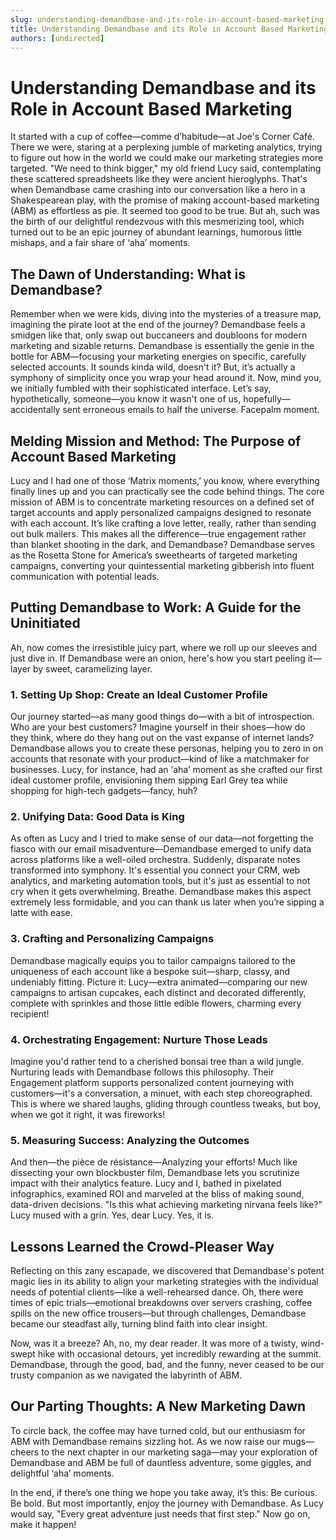 ```yaml
---
slug: understanding-demandbase-and-its-role-in-account-based-marketing
title: Understanding Demandbase and its Role in Account Based Marketing
authors: [undirected]
---
```



# Understanding Demandbase and its Role in Account Based Marketing

It started with a cup of coffee—comme d’habitude—at Joe's Corner Café. There we were, staring at a perplexing jumble of marketing analytics, trying to figure out how in the world we could make our marketing strategies more targeted. "We need to think bigger," my old friend Lucy said, contemplating these scattered spreadsheets like they were ancient hieroglyphs. That's when Demandbase came crashing into our conversation like a hero in a Shakespearean play, with the promise of making account-based marketing (ABM) as effortless as pie. It seemed too good to be true. But ah, such was the birth of our delightful rendezvous with this mesmerizing tool, which turned out to be an epic journey of abundant learnings, humorous little mishaps, and a fair share of ‘aha’ moments.

## The Dawn of Understanding: What is Demandbase?

Remember when we were kids, diving into the mysteries of a treasure map, imagining the pirate loot at the end of the journey? Demandbase feels a smidgen like that, only swap out buccaneers and doubloons for modern marketing and sizable returns. Demandbase is essentially the genie in the bottle for ABM—focusing your marketing energies on specific, carefully selected accounts. It sounds kinda wild, doesn't it? But, it’s actually a symphony of simplicity once you wrap your head around it. Now, mind you, we initially fumbled with their sophisticated interface. Let’s say, hypothetically, someone—you know it wasn't one of us, hopefully—accidentally sent erroneous emails to half the universe. Facepalm moment.

## Melding Mission and Method: The Purpose of Account Based Marketing

Lucy and I had one of those ‘Matrix moments,’ you know, where everything finally lines up and you can practically see the code behind things. The core mission of ABM is to concentrate marketing resources on a defined set of target accounts and apply personalized campaigns designed to resonate with each account. It’s like crafting a love letter, really, rather than sending out bulk mailers. This makes all the difference—true engagement rather than blanket shooting in the dark, and Demandbase? Demandbase serves as the Rosetta Stone for America’s sweethearts of targeted marketing campaigns, converting your quintessential marketing gibberish into fluent communication with potential leads.

## Putting Demandbase to Work: A Guide for the Uninitiated

Ah, now comes the irresistible juicy part, where we roll up our sleeves and just dive in. If Demandbase were an onion, here's how you start peeling it—layer by sweet, caramelizing layer.

### 1. **Setting Up Shop: Create an Ideal Customer Profile**

Our journey started—as many good things do—with a bit of introspection. Who are your best customers? Imagine yourself in their shoes—how do they think, where do they hang out on the vast expanse of internet lands? Demandbase allows you to create these personas, helping you to zero in on accounts that resonate with your product—kind of like a matchmaker for businesses. Lucy, for instance, had an ‘aha’ moment as she crafted our first ideal customer profile, envisioning them sipping Earl Grey tea while shopping for high-tech gadgets—fancy, huh?

### 2. **Unifying Data: Good Data is King**

As often as Lucy and I tried to make sense of our data—not forgetting the fiasco with our email misadventure—Demandbase emerged to unify data across platforms like a well-oiled orchestra. Suddenly, disparate notes transformed into symphony. It's essential you connect your CRM, web analytics, and marketing automation tools, but it's just as essential to not cry when it gets overwhelming. Breathe. Demandbase makes this aspect extremely less formidable, and you can thank us later when you’re sipping a latte with ease.

### 3. **Crafting and Personalizing Campaigns**

Demandbase magically equips you to tailor campaigns tailored to the uniqueness of each account like a bespoke suit—sharp, classy, and undeniably fitting. Picture it: Lucy—extra animated—comparing our new campaigns to artisan cupcakes, each distinct and decorated differently, complete with sprinkles and those little edible flowers, charming every recipient!

### 4. **Orchestrating Engagement: Nurture Those Leads**

Imagine you'd rather tend to a cherished bonsai tree than a wild jungle. Nurturing leads with Demandbase follows this philosophy. Their Engagement platform supports personalized content journeying with customers—it's a conversation, a minuet, with each step choreographed. This is where we shared laughs, gliding through countless tweaks, but boy, when we got it right, it was fireworks!

### 5. **Measuring Success: Analyzing the Outcomes**

And then—the pièce de résistance—Analyzing your efforts! Much like dissecting your own blockbuster film, Demandbase lets you scrutinize impact with their analytics feature. Lucy and I, bathed in pixelated infographics, examined ROI and marveled at the bliss of making sound, data-driven decisions. "Is this what achieving marketing nirvana feels like?" Lucy mused with a grin. Yes, dear Lucy. Yes, it is.

## Lessons Learned the Crowd-Pleaser Way

Reflecting on this zany escapade, we discovered that Demandbase's potent magic lies in its ability to align your marketing strategies with the individual needs of potential clients—like a well-rehearsed dance. Oh, there were times of epic trials—emotional breakdowns over servers crashing, coffee spills on the new office trousers—but through challenges, Demandbase became our steadfast ally, turning blind faith into clear insight.

Now, was it a breeze? Ah, no, my dear reader. It was more of a twisty, wind-swept hike with occasional detours, yet incredibly rewarding at the summit. Demandbase, through the good, bad, and the funny, never ceased to be our trusty companion as we navigated the labyrinth of ABM.

## Our Parting Thoughts: A New Marketing Dawn

To circle back, the coffee may have turned cold, but our enthusiasm for ABM with Demandbase remains sizzling hot. As we now raise our mugs—cheers to the next chapter in our marketing saga—may your exploration of Demandbase and ABM be full of dauntless adventure, some giggles, and delightful ‘aha’ moments.

In the end, if there’s one thing we hope you take away, it’s this: Be curious. Be bold. But most importantly, enjoy the journey with Demandbase. As Lucy would say, "Every great adventure just needs that first step." Now go on, make it happen!